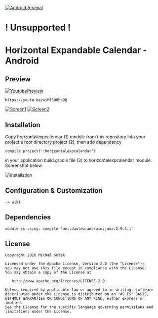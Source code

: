 [![Android Arsenal](https://img.shields.io/badge/Android%20Arsenal-HorizontalExpandableCalendar--Android-green.svg?style=true)](https://android-arsenal.com/details/1/4215)

# ! Unsupported !
# Horizontal Expandable Calendar - Android

## Preview
[![YoutubePreview](https://img.youtube.com/vi/wiMT5O0hk9Q/0.jpg)](https://www.youtube.com/watch?v=wiMT5O0hk9Q)
```
https://youtu.be/wiMT5O0hk9Q
```
[![Screen1](https://i.imgur.com/8U7sU9i.png)](https://i.imgur.com/8U7sU9i.png)
[![Screen2](https://i.imgur.com/m6QVDhy.png)](https://i.imgur.com/m6QVDhy.png)

## Installation

Copy horizontalexpcalendar (1) module from this repository into your project's root directory project (2), then add dependency
```
compile project(':horizontalexpcalendar')
```
in your application build.gradle file (3) to horizontalexpcalendar module.
Screenshot below

![Installation](http://i.imgur.com/Q7ZZ1fQ.png)

## Configuration & Customization
```
-> wiki
```

## Dependencies
```
module is using: compile 'net.danlew:android.joda:2.9.4.1'
```

## License
```
Copyright 2016 Michał Sułek

Licensed under the Apache License, Version 2.0 (the "License");
you may not use this file except in compliance with the License.
You may obtain a copy of the License at

   http://www.apache.org/licenses/LICENSE-2.0

Unless required by applicable law or agreed to in writing, software
distributed under the License is distributed on an "AS IS" BASIS,
WITHOUT WARRANTIES OR CONDITIONS OF ANY KIND, either express or implied.
See the License for the specific language governing permissions and
limitations under the License.
```

